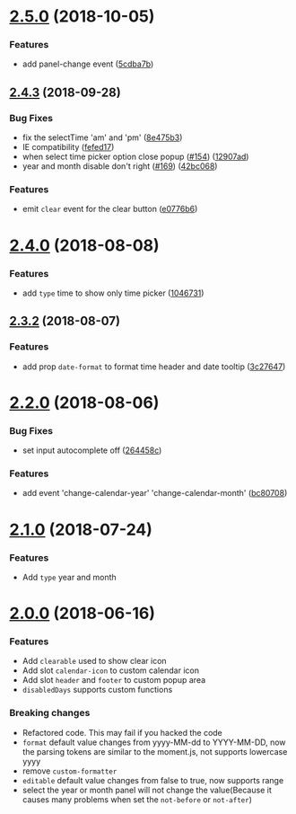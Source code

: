<a name="2.5.0"></a>
# [2.5.0](https://github.com/mengxiong10/vue2-datepicker/compare/v2.4.3...v2.5.0) (2018-10-05)

### Features

* add panel-change event ([5cdba7b](https://github.com/mengxiong10/vue2-datepicker/commit/5cdba7b))


<a name="2.4.3"></a>
## [2.4.3](https://github.com/mengxiong10/vue2-datepicker/compare/v2.4.0...v2.4.3) (2018-09-28)


### Bug Fixes

* fix the selectTime 'am' and 'pm' ([8e475b3](https://github.com/mengxiong10/vue2-datepicker/commit/8e475b3))
* IE compatibility ([fefed17](https://github.com/mengxiong10/vue2-datepicker/commit/fefed17))
* when select time picker option close popup ([#154](https://github.com/mengxiong10/vue2-datepicker/issues/154)) ([12907ad](https://github.com/mengxiong10/vue2-datepicker/commit/12907ad))
* year and month disable don't right ([#169](https://github.com/mengxiong10/vue2-datepicker/issues/169)) ([42bc068](https://github.com/mengxiong10/vue2-datepicker/commit/42bc068))


### Features

*  emit `clear` event for the clear button ([e0776b6](https://github.com/mengxiong10/vue2-datepicker/commit/e0776b6))

<a name="2.4.0"></a>
# [2.4.0](https://github.com/mengxiong10/vue2-datepicker/compare/v2.3.2...v2.4.0) (2018-08-08)


### Features

* add `type` time to show only time picker ([1046731](https://github.com/mengxiong10/vue2-datepicker/commit/1046731))

<a name="2.3.2"></a>
## [2.3.2](https://github.com/mengxiong10/vue2-datepicker/compare/v2.2.0...v2.3.2) (2018-08-07)

### Features

* add prop `date-format` to format time header and date tooltip ([3c27647](https://github.com/mengxiong10/vue2-datepicker/commit/3c27647))

<a name="2.2.0"></a>
# [2.2.0](https://github.com/mengxiong10/vue2-datepicker/compare/v2.1.0...v2.2.0) (2018-08-06)

### Bug Fixes

* set input autocomplete off ([264458c](https://github.com/mengxiong10/vue2-datepicker/commit/264458c))

### Features

* add event 'change-calendar-year' 'change-calendar-month' ([bc80708](https://github.com/mengxiong10/vue2-datepicker/commit/bc80708))

<a name="2.1.0"></a>
# [2.1.0]() (2018-07-24)

### Features

* Add `type` year and month

<a name="2.0.0"></a>
# [2.0.0]() (2018-06-16)

### Features

* Add `clearable` used to show clear icon
* Add slot `calendar-icon` to custom calendar icon
* Add slot `header` and `footer` to custom popup area
* `disabledDays` supports custom functions

### Breaking changes

* Refactored code. This may fail if you hacked the code
* `format` default value changes from yyyy-MM-dd to YYYY-MM-DD, now the parsing tokens are similar to the moment.js, not supports lowercase yyyy
* remove `custom-formatter`
* `editable` default value changes from false to true, now supports range
* select the year or month panel will not change the value(Because it causes many problems when set the `not-before` or `not-after`)
